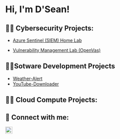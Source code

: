 <h1>Hi, I'm D'Sean! 

<h2>👨‍💻 Cybersecurity Projects:</h2>

  - [Azure Sentinel (SIEM) Home Lab](https://github.com/Dbray97/SIEMLab)

  -  [Vulnerability Management Lab (OpenVas)](https://github.com/Dbray97/Vulnerability-Managmenet)
   
      
<h2>👨‍💻Sotware Development Projects</h2>

- [Weather-Alert ](https://github.com/Dbray97/Weather-Alert)
- [YouTube-Downloader ](https://github.com/Dbray97/YouTube-Video-Downloader)


<h2>👨‍💻 Cloud Compute Projects:</h2>


<h2> 🤳 Connect with me:</h2>


[<img align="left" alt="DSeanBray | LinkedIn" width="22px" src="https://cdn.jsdelivr.net/npm/simple-icons@v3/icons/linkedin.svg" />][linkedin]



[linkedin]: https://www.linkedin.com/in/dseanbray/
<!--
**joshmadakor1/joshmadakor1** is a ✨ _special_ ✨ repository because its `README.md` (this file) appears on your GitHub profile.

Here are some ideas to get you started:

- 🔭 I’m currently working on ...
- 🌱 I’m currently learning ...
- 👯 I’m looking to collaborate on ...
- 🤔 I’m looking for help with ...
- 💬 Ask me about ...
- 📫 How to reach me: ...
- 😄 Pronouns: ...
- ⚡ Fun fact: ...
-->

